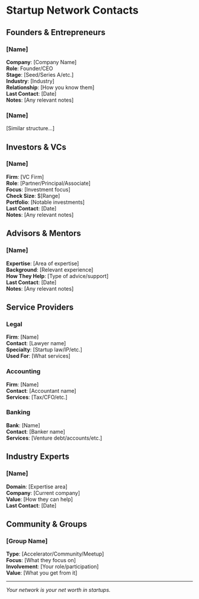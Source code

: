 # Startup Network Contacts

## Founders & Entrepreneurs

### [Name]
**Company**: [Company Name]  
**Role**: Founder/CEO  
**Stage**: [Seed/Series A/etc.]  
**Industry**: [Industry]  
**Relationship**: [How you know them]  
**Last Contact**: [Date]  
**Notes**: [Any relevant notes]  

### [Name]
[Similar structure...]

## Investors & VCs

### [Name]
**Firm**: [VC Firm]  
**Role**: [Partner/Principal/Associate]  
**Focus**: [Investment focus]  
**Check Size**: $[Range]  
**Portfolio**: [Notable investments]  
**Last Contact**: [Date]  
**Notes**: [Any relevant notes]  

## Advisors & Mentors

### [Name]
**Expertise**: [Area of expertise]  
**Background**: [Relevant experience]  
**How They Help**: [Type of advice/support]  
**Last Contact**: [Date]  
**Notes**: [Any relevant notes]  

## Service Providers

### Legal
**Firm**: [Name]  
**Contact**: [Lawyer name]  
**Specialty**: [Startup law/IP/etc.]  
**Used For**: [What services]  

### Accounting
**Firm**: [Name]  
**Contact**: [Accountant name]  
**Services**: [Tax/CFO/etc.]  

### Banking
**Bank**: [Name]  
**Contact**: [Banker name]  
**Services**: [Venture debt/accounts/etc.]  

## Industry Experts

### [Name]
**Domain**: [Expertise area]  
**Company**: [Current company]  
**Value**: [How they can help]  
**Last Contact**: [Date]  

## Community & Groups

### [Group Name]
**Type**: [Accelerator/Community/Meetup]  
**Focus**: [What they focus on]  
**Involvement**: [Your role/participation]  
**Value**: [What you get from it]  

---

*Your network is your net worth in startups.*
